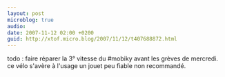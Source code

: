 ```yaml
---
layout: post
microblog: true
audio: 
date: 2007-11-12 02:00 +0200
guid: http://xtof.micro.blog/2007/11/12/t407688872.html
---
```

todo : faire réparer la 3° vitesse du #mobiky avant les grèves de mercredi. ce vélo s'avère à l'usage un jouet peu fiable non recommandé.
